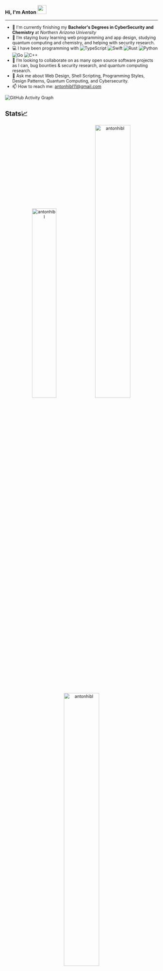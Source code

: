 ### Hi, I'm Anton <img src="https://github.com/TheDudeThatCode/TheDudeThatCode/blob/master/Assets/Hi.gif" width="29px">

-----

- 📖 I'm currently finishing my **Bachelor's Degrees in CyberSecurity and Chemistry** at *Northern Arizona University*
- 🔭 I’m staying busy learning web programming and app design, studying quantum computing and chemistry, and helping with security research.
- 💻 I have been programming with ![TypeScript](https://img.shields.io/badge/-TypeScript-blue) ![Swift](https://img.shields.io/badge/-Swift-orange) ![Rust](https://img.shields.io/badge/-Rust-red) ![Python](https://img.shields.io/badge/-Python-darkgreen) ![Go](https://img.shields.io/badge/-Go-9cf) ![C++](https://img.shields.io/badge/-C%2B%2B-blueviolet)
- 👥 I’m looking to collaborate on as many open source software projects as I can, bug bounties & security research, and quantum computing research.
- 💬 Ask me about Web Design, Shell Scripting, Programming Styles, Design Patterns, Quantum Computing, and Cybersecurity.
- 📫 How to reach me: antonhibl11@gmail.com

![GitHub Activity Graph](https://activity-graph.herokuapp.com/graph?username=antonhibl&theme=dracula&hide_border=true)

## Stats📈 

<p align="center"> 
  <img width="40%" src="https://github-readme-stats.vercel.app/api/top-langs?username=antonhibl&show_icons=true&theme=dracula&title_color=ff8000&text_color=ffffff&bg_color=6a6a6a&locale=en&layout=compact&hide_border=true" alt="antonhibl" />  
  <img width="48%" src="https://github-readme-stats.vercel.app/api?username=antonhibl&show_icons=true&theme=dracula&title_color=ff8000&text_color=ffffff&bg_color=6a6a6a&locale=en&hide_border=true" alt="antonhibl" /> 
  <img width="48%" src="https://github-readme-streak-stats.herokuapp.com/?user=antonhibl&theme=highcontrast&hide_border=true" alt="antonhibl" /> 
</p>

## Languages

<img alt="C++" src="https://cdn-icons-png.flaticon.com/128/6132/6132222.png" width="128" height="128"></img>
<img alt="Go" src="https://cdn.icon-icons.com/icons2/2699/PNG/512/golang_logo_icon_171073.png" width="128" height="128"></img>
<img alt="Python" src="https://cdn-icons-png.flaticon.com/128/5968/5968350.png" width="128" height="128"></img>
<img alt="Perl" src="https://www.unixmen.com/wp-content/uploads/2013/07/perl_logo.jpg" width="128" height="128"></img>
<img alt="EcmaScript" src="https://codereviewvideos.com/blog/wp-content/uploads/2016/04/es6-logo.png" width="128" height="128"></img>
<img alt="HTML5" src="https://cdn-icons-png.flaticon.com/128/5968/5968267.png" width="128" height="128"></img>
<img alt="CSS3" src="https://cdn-icons-png.flaticon.com/128/5968/5968201.png" width="128" height="128"></img>
<img alt="Julia" src="https://icons.iconarchive.com/icons/papirus-team/papirus-apps/256/julia-icon.png" width="128" height="128"></img>
<img alt="Bash" src="https://blog.toright.com/wp-content/uploads/2019/05/bash.png" width="128" height="128"></img>
<img alt="SQL" src="https://logonoid.com/images/postgresql-logo.png" width="128" height="128"></img>
<img alt="Swift" src="https://cdn-icons-png.flaticon.com/128/5968/5968371.png" width="128" height="128"></img>
<img alt="Rust" src="https://www.vippng.com/png/detail/33-331403_rust-programming-language-black-logo-rust-programming-logo.png" width="128" height="128"></img>
<img alt="TypeScript" src="https://cdn-icons-png.flaticon.com/128/5968/5968381.png" width="128" height="128"></img>
<img alt="WebAssembly" src="https://webassembly.github.io/spec/core/_static/webassembly.png" width="128" height="128"></img>
<img alt="Lua" src="https://www.shareicon.net/data/2016/06/18/603669_lua_512x512.png" width="128" height="128"></img>
<img alt="C" src="https://i7.pngguru.com/preview/724/306/377/c-programming-language-icon-letter-c-png.jpg" height="128" width="128"></img>


## Experience

- 🦠 Worked as a **Student Software Research Engineer** at *the Caporaso Lab @ NAU's Pathogen & Microbiome Institute*
- 👨‍💻 Worked as a **Student IT Classroom Support Technician** at *NAU ITS*
- 🧪 **Member of the Lindberg Research Group and Lab Team** @ *Northern Arizona University*
- ⚡️ **President of NAU Quantum**, a student led organization to promote education and collaboration in the field of quantum computing.

## Connect with me

<a href="https://www.linkedin.com/in/anton-hibl-88a92a214"><img alt="my LinkedIn" src="https://cdn-icons-png.flaticon.com/512/1409/1409945.png" width="128" height="128"></img></a>
<a href="https://medium.com/@antonadventurer14"><img alt="My Medium Page" src="https://cdn-icons-png.flaticon.com/128/5968/5968906.png" width="128" height="128"></img></a>
<a href="https://www.instagram.com/antonxhibl/"><img alt="my Instagram" src="https://cdn-icons-png.flaticon.com/128/2111/2111463.png" width="128" height="128"></img></a>

